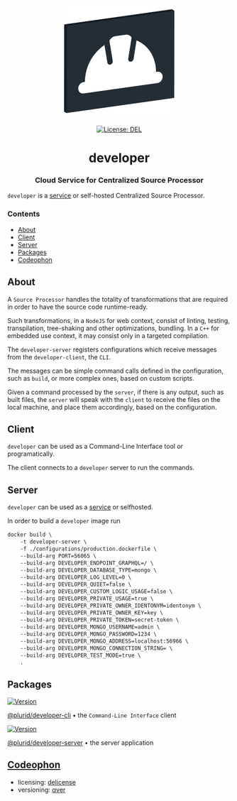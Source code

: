 <p align="center">
    <a target="_blank" href="https://developer.plurid.cloud">
        <img src="https://raw.githubusercontent.com/plurid/developer/master/about/identity/developer-logo.png" height="250px">
    </a>
    <br />
    <br />
    <a target="_blank" href="https://github.com/plurid/developer/blob/master/LICENSE">
        <img src="https://img.shields.io/badge/license-DEL-blue.svg?colorB=1380C3&style=for-the-badge" alt="License: DEL">
    </a>
</p>



<h1 align="center">
    developer
</h1>


<h3 align="center">
    Cloud Service for Centralized Source Processor
</h3>



`developer` is a [service](https://developer.plurid.cloud) or self-hosted Centralized Source Processor.


### Contents

+ [About](#about)
+ [Client](#client)
+ [Server](#server)
+ [Packages](#packages)
+ [Codeophon](#codeophon)



## About

A `Source Processor` handles the totality of transformations that are required in order to have the source code runtime-ready.

Such transformations, in a `NodeJS` for web context, consist of linting, testing, transpilation, tree-shaking and other optimizations, bundling. In a `C++` for embedded use context, it may consist only in a targeted compilation.

The `developer-server` registers configurations which receive messages from the `developer-client`, the `CLI`.

The messages can be simple command calls defined in the configuration, such as `build`, or more complex ones, based on custom scripts.

Given a command processed by the `server`, if there is any output, such as built files, the `server` will speak with the `client` to receive the files on the local machine, and place them accordingly, based on the configuration.



## Client

`developer` can be used as a Command-Line Interface tool or programatically.

The client connects to a `developer` server to run the commands.



## Server

`developer` can be used as a [service](https://developer.plurid.cloud) or selfhosted.

In order to build a `developer` image run

```
docker build \
    -t developer-server \
    -f ./configurations/production.dockerfile \
    --build-arg PORT=56065 \
    --build-arg DEVELOPER_ENDPOINT_GRAPHQL=/ \
    --build-arg DEVELOPER_DATABASE_TYPE=mongo \
    --build-arg DEVELOPER_LOG_LEVEL=0 \
    --build-arg DEVELOPER_QUIET=false \
    --build-arg DEVELOPER_CUSTOM_LOGIC_USAGE=false \
    --build-arg DEVELOPER_PRIVATE_USAGE=true \
    --build-arg DEVELOPER_PRIVATE_OWNER_IDENTONYM=identonym \
    --build-arg DEVELOPER_PRIVATE_OWNER_KEY=key \
    --build-arg DEVELOPER_PRIVATE_TOKEN=secret-token \
    --build-arg DEVELOPER_MONGO_USERNAME=admin \
    --build-arg DEVELOPER_MONGO_PASSWORD=1234 \
    --build-arg DEVELOPER_MONGO_ADDRESS=localhost:56966 \
    --build-arg DEVELOPER_MONGO_CONNECTION_STRING= \
    --build-arg DEVELOPER_TEST_MODE=true \
    .
```



## Packages

<a target="_blank" href="https://www.npmjs.com/package/@plurid/developer-cli">
    <img src="https://img.shields.io/npm/v/@plurid/developer-cli.svg?logo=npm&colorB=1380C3&style=for-the-badge" alt="Version">
</a>

[@plurid/developer-cli][developer-cli] • the `Command-Line Interface` client

[developer-cli]: https://github.com/plurid/developer/tree/master/packages/developer-cli


<a target="_blank" href="https://www.npmjs.com/package/@plurid/developer-server">
    <img src="https://img.shields.io/npm/v/@plurid/developer-server.svg?logo=npm&colorB=1380C3&style=for-the-badge" alt="Version">
</a>

[@plurid/developer-server][developer-server] • the server application

[developer-server]: https://github.com/plurid/developer/tree/master/packages/developer-server



## [Codeophon](https://github.com/ly3xqhl8g9/codeophon)

+ licensing: [delicense](https://github.com/ly3xqhl8g9/delicense)
+ versioning: [αver](https://github.com/ly3xqhl8g9/alpha-versioning)
